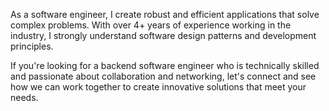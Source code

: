 
As a software engineer, I create robust and efficient applications that solve complex problems. With over 4+ years of experience working in the industry, I strongly understand software design patterns and development principles.

If you're looking for a backend software engineer who is technically skilled and passionate about collaboration and networking, let's connect and see how we can work together to create innovative solutions that meet your needs. 


